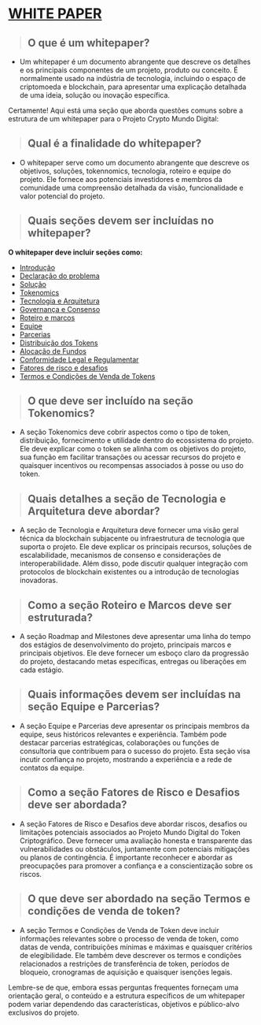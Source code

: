 # [WHITE PAPER](https://www.asppibra.com.br/)

>## O que é um whitepaper?

- Um whitepaper é um documento abrangente que descreve os detalhes e os principais componentes de um projeto, produto ou conceito. É normalmente usado na indústria de tecnologia, incluindo o espaço de criptomoeda e blockchain, para apresentar uma explicação detalhada de uma ideia, solução ou inovação específica.

Certamente! Aqui está uma seção que aborda questões comuns sobre a estrutura de um whitepaper para o Projeto Crypto Mundo Digital:

>## Qual é a finalidade do whitepaper? 

- O whitepaper serve como um documento abrangente que descreve os objetivos, soluções, tokennomics, tecnologia, roteiro e equipe do projeto. Ele fornece aos potenciais investidores e membros da comunidade uma compreensão detalhada da visão, funcionalidade e valor potencial do projeto.

>## Quais seções devem ser incluídas no whitepaper?


**O whitepaper deve incluir seções como:**

- [Introdução](https://github.com/ASPPIBRA-DAO/TOKEN/blob/main/README.md#introdu%C3%A7%C3%A3o)
- [Declaração do problema](https://www.asppibra.com.br/)
- [Solução](https://www.asppibra.com.br/)
- [Tokenomics](https://github.com/ASPPIBRA-DAO/TOKEN/blob/main/README.md#tokenomics)
- [Tecnologia e Arquitetura](https://www.asppibra.com.br/)
- [Governança e Consenso](https://www.asppibra.com.br/)
- [Roteiro e marcos](https://github.com/ASPPIBRA-DAO/ASPPIBRA-DAO/blob/main/ROADMAP.md)
- [Equipe](https://github.com/ASPPIBRA-DAO/ASPPIBRA-DAO/blob/main/DIRETORIA.md)
- [Parcerias](https://www.asppibra.com.br/)
- [Distribuição dos Tokens](https://github.com/ASPPIBRA-DAO/TOKEN/blob/main/README.md#distribui%C3%A7%C3%A3o-dos-tokens)
- [Alocação de Fundos](https://github.com/ASPPIBRA-DAO/TOKEN/blob/main/README.md#aloca%C3%A7%C3%A3o-de-fundos)
- [Conformidade Legal e Regulamentar](https://www.asppibra.com.br/)
- [Fatores de risco e desafios](https://github.com/ASPPIBRA-DAO/TOKEN/blob/main/README.md#fatores-de-riscos-e-desafios)
- [Termos e Condições de Venda de Tokens](https://github.com/ASPPIBRA-DAO/TOKEN/blob/main/README.md#termos-e-condi%C3%A7%C3%B5es-gerais-tcgs)

>## O que deve ser incluído na seção Tokenomics? 

- A seção Tokenomics deve cobrir aspectos como o tipo de token, distribuição, fornecimento e utilidade dentro do ecossistema do projeto. Ele deve explicar como o token se alinha com os objetivos do projeto, sua função em facilitar transações ou acessar recursos do projeto e quaisquer incentivos ou recompensas associados à posse ou uso do token.

>## Quais detalhes a seção de Tecnologia e Arquitetura deve abordar? 

- A seção de Tecnologia e Arquitetura deve fornecer uma visão geral técnica da blockchain subjacente ou infraestrutura de tecnologia que suporta o projeto. Ele deve explicar os principais recursos, soluções de escalabilidade, mecanismos de consenso e considerações de interoperabilidade. Além disso, pode discutir qualquer integração com protocolos de blockchain existentes ou a introdução de tecnologias inovadoras.

>## Como a seção Roteiro e Marcos deve ser estruturada? 

- A seção Roadmap and Milestones deve apresentar uma linha do tempo dos estágios de desenvolvimento do projeto, principais marcos e principais objetivos. Ele deve fornecer um esboço claro da progressão do projeto, destacando metas específicas, entregas ou liberações em cada estágio.

>## Quais informações devem ser incluídas na seção Equipe e Parcerias? 

- A seção Equipe e Parcerias deve apresentar os principais membros da equipe, seus históricos relevantes e experiência. Também pode destacar parcerias estratégicas, colaborações ou funções de consultoria que contribuem para o sucesso do projeto. Esta seção visa incutir confiança no projeto, mostrando a experiência e a rede de contatos da equipe.

>## Como a seção Fatores de Risco e Desafios deve ser abordada? 

- A seção Fatores de Risco e Desafios deve abordar riscos, desafios ou limitações potenciais associados ao Projeto Mundo Digital do Token Criptográfico. Deve fornecer uma avaliação honesta e transparente das vulnerabilidades ou obstáculos, juntamente com potenciais mitigações ou planos de contingência. É importante reconhecer e abordar as preocupações para promover a confiança e a conscientização sobre os riscos.

>## O que deve ser abordado na seção Termos e condições de venda de token? 

- A seção Termos e Condições de Venda de Token deve incluir informações relevantes sobre o processo de venda de token, como datas de venda, contribuições mínimas e máximas e quaisquer critérios de elegibilidade. Ele também deve descrever os termos e condições relacionados a restrições de transferência de token, períodos de bloqueio, cronogramas de aquisição e quaisquer isenções legais.

Lembre-se de que, embora essas perguntas frequentes forneçam uma orientação geral, o conteúdo e a estrutura específicos de um whitepaper podem variar dependendo das características, objetivos e público-alvo exclusivos do projeto.
